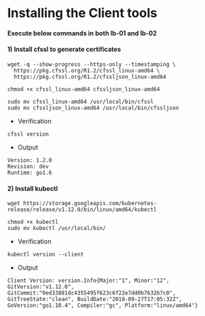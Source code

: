# Installing the Client tools 

#### Execute below commands in both lb-01 and lb-02 

#### 1) Install cfssl to generate certificates 
```
wget -q --show-progress --https-only --timestamping \
  https://pkg.cfssl.org/R1.2/cfssl_linux-amd64 \
  https://pkg.cfssl.org/R1.2/cfssljson_linux-amd64
```
```
chmod +x cfssl_linux-amd64 cfssljson_linux-amd64
```
```
sudo mv cfssl_linux-amd64 /usr/local/bin/cfssl
sudo mv cfssljson_linux-amd64 /usr/local/bin/cfssljson
```
- Verification 
```
cfssl version
```
- Output 
```
Version: 1.2.0
Revision: dev
Runtime: go1.6
```
#### 2) Install kubectl 
```
wget https://storage.googleapis.com/kubernetes-release/release/v1.12.0/bin/linux/amd64/kubectl
```
```
chmod +x kubectl
sudo mv kubectl /usr/local/bin/
```
- Verification 
```
kubectl version --client
```
- Output
```
Client Version: version.Info{Major:"1", Minor:"12", GitVersion:"v1.12.0", GitCommit:"0ed33881dc4355495f623c6f22e7dd0b7632b7c0", GitTreeState:"clean", BuildDate:"2018-09-27T17:05:32Z", GoVersion:"go1.10.4", Compiler:"gc", Platform:"linux/amd64"}
```
